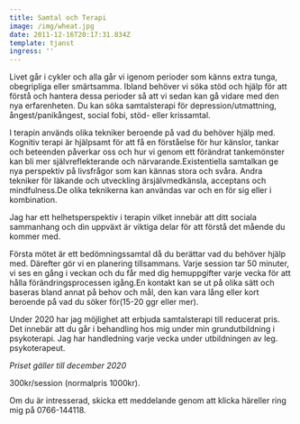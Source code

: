 ```yaml
---
title: Samtal och Terapi
image: /img/wheat.jpg
date: 2011-12-16T20:17:31.834Z
template: tjanst
ingress: ''
---
```

<!--StartFragment-->

Livet går i cykler och alla går vi igenom perioder som känns extra tunga, obegripliga eller smärtsamma. Ibland behöver vi söka stöd och hjälp för att förstå och hantera dessa perioder så att vi sedan kan gå vidare med den nya erfarenheten. Du kan söka samtalsterapi för depression/utmattning, ångest/panikångest, social fobi, stöd- eller krissamtal.

I terapin används olika tekniker beroende på vad du behöver hjälp med.\
Kognitiv terapi är hjälpsamt för att få en förståelse för hur känslor, tankar och beteenden påverkar oss och hur vi genom ett förändrat tankemönster kan bli mer självreflekterande och närvarande.Existentiella samtalkan ge nya perspektiv på livsfrågor som kan kännas stora och svåra. Andra tekniker för läkande och utveckling ärsjälvmedkänsla, acceptans och mindfulness.De olika teknikerna kan användas var och en för sig eller i kombination.

Jag har ett helhetsperspektiv i terapin vilket innebär att ditt sociala sammanhang och din uppväxt är viktiga delar för att förstå det mående du kommer med.

Första mötet är ett bedömningssamtal då du berättar vad du behöver hjälp med. Därefter gör vi en planering tillsammans. Varje session tar 50 minuter, vi ses en gång i veckan och du får med dig hemuppgifter varje vecka för att hålla förändringsprocessen igång.En kontakt kan se ut på olika sätt och baseras bland annat på behov och mål, den kan vara lång eller kort beroende på vad du söker för(15-20 ggr eller mer).

Under 2020 har jag möjlighet att erbjuda samtalsterapi till reducerat pris. Det innebär att du går i behandling hos mig under min grundutbildning i psykoterapi. Jag har handledning varje vecka under utbildningen av leg. psykoterapeut.

*Priset gäller till december 2020*

300kr/session (normalpris 1000kr).

Om du är intresserad, skicka ett meddelande genom att klicka häreller ring mig på 0766-144118.



<!--EndFragment-->

<!--EndFragment-->